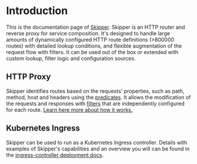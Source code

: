 # Introduction

This is the documentation page of
[Skipper](https://github.com/zalando/skipper). Skipper is an HTTP
router and reverse proxy for service composition. It's designed to
handle large amounts of dynamically configured HTTP route definitions
(>800000 routes) with detailed lookup conditions, and flexible
augmentation of the request flow with filters. It can be used out of
the box or extended with custom lookup, filter logic and configuration
sources.

## HTTP Proxy

Skipper identifies routes based on the requests' properties, such as path, method, host and headers using the
[predicates](reference/predicates.md). It allows the modification of the requests and responses with
[filters](reference/filters.md) that are independently configured for
each route. [Learn here more about how it works.](tutorials/basics.md)

## Kubernetes Ingress

Skipper can be used to run as a Kubernetes Ingress controller. Details with examples of Skipper's capabilities
and an overview you will can be found in the [ingress-controller deployment
docs](kubernetes/ingress-controller.md).
